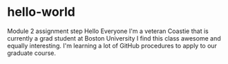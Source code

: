 # hello-world
 Module 2 assignment step
Hello Everyone I'm a veteran Coastie that is currently a grad student at Boston University
I find this class awesome and equally interesting. I'm learning a lot of GitHub procedures to apply to our graduate course. 
